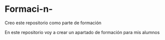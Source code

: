 # Formaci-n-
Creo este repositorio como parte de formación 

En este repositorio voy a crear un apartado de formación para mis alumnos
